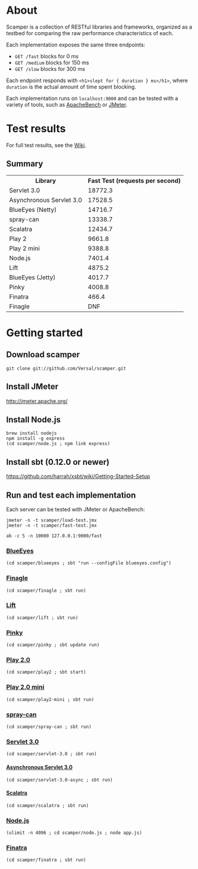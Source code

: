 # About

Scamper is a collection of RESTful libraries and frameworks, organized as a testbed for comparing the raw performance characteristics of each.

Each implementation exposes the same three endpoints:

* `GET /fast` blocks for 0 ms
* `GET /medium` blocks for 150 ms
* `GET /slow` blocks for 300 ms

Each endpoint responds with `<h1>slept for { duration } ms</h1>`, where `duration` is the actual amount of time spent blocking.

Each implementation runs on `localhost:9000` and can be tested with a variety of tools, such as [ApacheBench](http://en.wikipedia.org/wiki/ApacheBench) or [JMeter](http://jmeter.apache.org/).

# Test results

For full test results, see the [Wiki](https://github.com/Versal/scamper/wiki/Test-results).

## Summary

<table>
  <tr><th>Library</th><th>Fast Test (requests per second)</th></tr>
  <tr><td>Servlet 3.0</td><td>18772.3</td></tr>
  <tr><td>Asynchronous Servlet 3.0</td><td>17528.5</td></tr>
  <tr><td>BlueEyes (Netty)</td><td>14716.7</td></tr>
  <tr><td>spray-can</td><td>13338.7</td></tr>
  <tr><td>Scalatra</td><td>12434.7</td></tr>
  <tr><td>Play 2</td><td>9661.8</td></tr>
  <tr><td>Play 2 mini</td><td>9388.8</td></tr>
  <tr><td>Node.js</td><td>7401.4</td></tr>
  <tr><td>Lift</td><td>4875.2</td></tr>
  <tr><td>BlueEyes (Jetty)</td><td>4017.7</td></tr>
  <tr><td>Pinky</td><td>4008.8</td></tr>
  <tr><td>Finatra</td><td>466.4</td></tr>
  <tr><td>Finagle</td><td>DNF</td></tr>
</table>

# Getting started

## Download scamper

```
git clone git://github.com/Versal/scamper.git
```

## Install JMeter

http://jmeter.apache.org/

## Install Node.js

```
brew install nodejs
npm install -g express
(cd scamper/node.js ; npm link express)
```

## Install sbt (0.12.0 or newer)

https://github.com/harrah/xsbt/wiki/Getting-Started-Setup

## Run and test each implementation

Each server can be tested with JMeter or ApacheBench:

```
jmeter -n -t scamper/load-test.jmx
jmeter -n -t scamper/fast-test.jmx
```

```
ab -c 5 -n 10000 127.0.0.1:9000/fast
```

### [BlueEyes](https://github.com/jdegoes/blueeyes)

```
(cd scamper/blueeyes ; sbt "run --configFile blueeyes.config")
```

### [Finagle](https://github.com/twitter/finagle)

```
(cd scamper/finagle ; sbt run)
```

### [Lift](https://github.com/lift/lift)

```
(cd scamper/lift ; sbt run)
```

### [Pinky](https://github.com/pk11/pinky)

```
(cd scamper/pinky ; sbt update run)
```

### [Play 2.0](https://github.com/playframework/Play20)

```
(cd scamper/play2 ; sbt start)
```

### [Play 2.0 mini](https://github.com/typesafehub/play2-mini)

```
(cd scamper/play2-mini ; sbt run)
```

### [spray-can](https://github.com/spray/spray-can)

```
(cd scamper/spray-can ; sbt run)
```

### [Servlet 3.0](http://jcp.org/aboutJava/communityprocess/final/jsr315/index.html)

```
(cd scamper/servlet-3.0 ; sbt run)
```

#### [Asynchronous Servlet 3.0](http://docs.oracle.com/javaee/6/api/index.html?javax/servlet/AsyncContext.html)

```
(cd scamper/servlet-3.0-async ; sbt run)
```

#### [Scalatra](https://github.com/scalatra/scalatra)

```
(cd scamper/scalatra ; sbt run)
```

### [Node.js](http://nodejs.org/)

```
(ulimit -n 4096 ; cd scamper/node.js ; node app.js)
```

### [Finatra](https://github.com/capotej/finatra)

```
(cd scamper/finatra ; sbt run)
```

